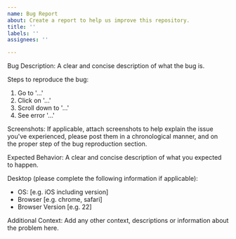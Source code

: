 ```yaml
---
name: Bug Report
about: Create a report to help us improve this repository.
title: ''
labels: ''
assignees: ''

---
```


Bug Description:
A clear and concise description of what the bug is.

Steps to reproduce the bug:
1. Go to '...'
2. Click on '...'
3. Scroll down to '...'
4. See error '...'

Screenshots:
If applicable, attach screenshots to help explain the issue you've experienced, please post them in a chronological manner, and on the proper step of the bug reproduction section.

Expected Behavior:
A clear and concise description of what you expected to happen.

Desktop (please complete the following information if applicable):
 - OS: [e.g. iOS including version]
 - Browser [e.g. chrome, safari]
 - Browser Version [e.g. 22]

Additional Context:
Add any other context, descriptions or information about the problem here.
